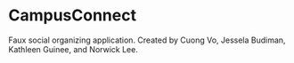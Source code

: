 # CampusConnect

Faux social organizing application. Created by Cuong Vo, Jessela Budiman, Kathleen Guinee, and Norwick Lee.
